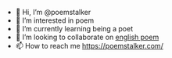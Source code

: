 - 👋 Hi, I’m @poemstalker
- 👀 I’m interested in poem
- 🌱 I’m currently learning being a poet
- 💞️ I’m looking to collaborate on <a href="https://poemstalker.com/2023/10/03/english-poem/">english poem</a>
- 📫 How to reach me https://poemstalker.com/

<!---
poemstalker/poemstalker is a ✨ special ✨ repository because its `README.md` (this file) appears on your GitHub profile.
You can click the Preview link to take a look at your changes.
--->

